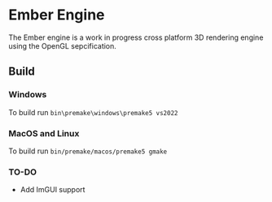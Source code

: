 # Ember Engine
 The Ember engine is a work in progress cross platform 3D rendering engine using the OpenGL sepcification. 

 ## Build
 ### Windows
 To build run ```bin\premake\windows\premake5 vs2022```
 
 ### MacOS and Linux
 To build run ```bin/premake/macos/premake5 gmake```
 
 ### TO-DO
 * Add ImGUI support
